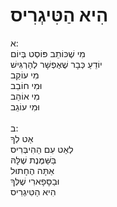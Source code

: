 # הִיא הַטִּיגְרִיס

א:\
מִי שֶׁכּוֹתֵב פּוֹסְט בְּיוֹם\
יוֹדֵעַ כְּבָר שֶׁאֶפְשָׁר לְהַרְגִּישׁ\
מִי עוֹקֵב\
וּמִי חוֹבֵב\
מִי אוֹהֵב\
וּמִי עוֹגֵב\
\
ב:\
אַט לְךָ \
לְאַט עִם הַהִיבְּרִיס\
בַּשַּׁמֶּנֶת שֶׁלָּהּ \
אַתָּה הֶחָתוּל\
וּבַסָּפָארִי שֶׁלְּךָ \
הִיא הַטִּיגְרִיס
